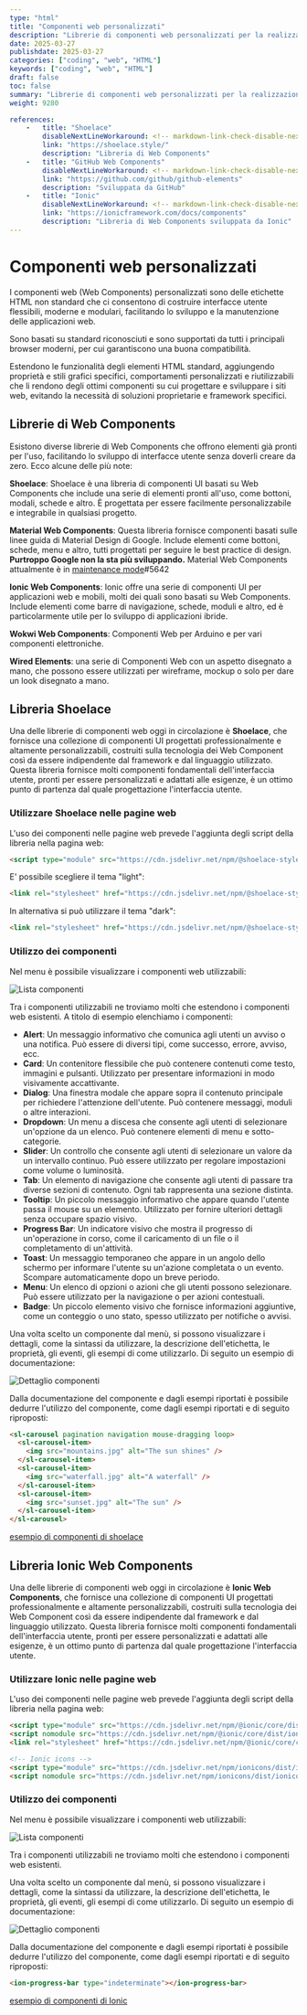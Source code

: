```yaml
---
type: "html"
title: "Componenti web personalizzati"
description: "Librerie di componenti web personalizzati per la realizzazione di interfacce utenti moderne"
date: 2025-03-27
publishdate: 2025-03-27
categories: ["coding", "web", "HTML"]
keywords: ["coding", "web", "HTML"]
draft: false
toc: false
summary: "Librerie di componenti web personalizzati per la realizzazione di interfacce utenti moderne"
weight: 9280

references:
    -   title: "Shoelace"
        disableNextLineWorkaround: <!-- markdown-link-check-disable-next-line -->
        link: "https://shoelace.style/"
        description: "Libreria di Web Components"
    -   title: "GitHub Web Components"
        disableNextLineWorkaround: <!-- markdown-link-check-disable-next-line -->
        link: "https://github.com/github/github-elements"
        description: "Sviluppata da GitHub"
    -   title: "Ionic"
        disableNextLineWorkaround: <!-- markdown-link-check-disable-next-line -->
        link: "https://ionicframework.com/docs/components"
        description: "Libreria di Web Components sviluppata da Ionic"
---
```


# Componenti web personalizzati

I componenti web (Web Components) personalizzati sono delle etichette HTML non standard che ci consentono di costruire interfacce utente flessibili, moderne e modulari, facilitando lo sviluppo e la manutenzione delle applicazioni web.

Sono basati su standard riconosciuti e sono supportati da tutti i principali browser moderni, per cui garantiscono una buona compatibilità.

Estendono le funzionalità degli elementi HTML standard, aggiungendo proprietà e stili grafici specifici, comportamenti personalizzati e riutilizzabili che li rendono degli ottimi componenti su cui progettare e sviluppare i siti web, evitando la necessità di soluzioni proprietarie e framework specifici.

## Librerie di Web Components

Esistono diverse librerie di Web Components che offrono elementi già pronti per l'uso, facilitando lo sviluppo di interfacce utente senza doverli creare da zero. Ecco alcune delle più note:

**Shoelace**: Shoelace è una libreria di componenti UI basati su Web Components che include una serie di elementi pronti all'uso, come bottoni, modali, schede e altro. È progettata per essere facilmente personalizzabile e integrabile in qualsiasi progetto.

**Material Web Components**: Questa libreria fornisce componenti basati sulle linee guida di Material Design di Google. Include elementi come bottoni, schede, menu e altro, tutti progettati per seguire le best practice di design. **Purtroppo Google non la sta più sviluppando.** Material Web Components attualmente è in [maintenance mode](https://github.com/material-components/material-web/discussions/5642)#5642

**Ionic Web Components**: Ionic offre una serie di componenti UI per applicazioni web e mobili, molti dei quali sono basati su Web Components. Include elementi come barre di navigazione, schede, moduli e altro, ed è particolarmente utile per lo sviluppo di applicazioni ibride.

**Wokwi Web Components**: Componenti Web per Arduino e per vari componenti elettroniche.

**Wired Elements**: una serie di Componenti Web con un aspetto disegnato a mano, che possono essere utilizzati per wireframe, mockup o solo per dare un look disegnato a mano.

## Libreria Shoelace

Una delle librerie di componenti web oggi in circolazione è **Shoelace**, che fornisce una collezione di componenti UI progettati professionalmente e altamente personalizzabili, costruiti sulla tecnologia dei Web Component così da essere indipendente dal framework e dal linguaggio utilizzato. Questa libreria fornisce molti componenti fondamentali dell'interfaccia utente, pronti per essere personalizzati e adattati alle esigenze, è un ottimo punto di partenza dal quale progettazione l'interfaccia utente.

### Utilizzare Shoelace nelle pagine web

L'uso dei componenti nelle pagine web prevede l'aggiunta degli script della libreria nella pagina web:

```html
<script type="module" src="https://cdn.jsdelivr.net/npm/@shoelace-style/shoelace@2.20.1/cdn/shoelace-autoloader.js"></script>
```

E' possibile scegliere il tema "light":

```html
<link rel="stylesheet" href="https://cdn.jsdelivr.net/npm/@shoelace-style/shoelace@2.20.1/cdn/themes/light.css" />
```

In alternativa si può utilizzare il tema "dark":

```html
<link rel="stylesheet" href="https://cdn.jsdelivr.net/npm/@shoelace-style/shoelace@2.20.1/cdn/themes/dark.css" />
```

### Utilizzo dei componenti

Nel menu è possibile visualizzare i componenti web utilizzabili:

![Lista componenti](/static/coding/web/html/webComponents-shoelace-menu.png)

Tra i componenti utilizzabili ne troviamo molti che estendono i componenti web esistenti. A titolo di esempio elenchiamo i componenti:

- **Alert**: Un messaggio informativo che comunica agli utenti un avviso o una notifica. Può essere di diversi tipi, come successo, errore, avviso, ecc.
- **Card**: Un contenitore flessibile che può contenere contenuti come testo, immagini e pulsanti. Utilizzato per presentare informazioni in modo visivamente accattivante.
- **Dialog**: Una finestra modale che appare sopra il contenuto principale per richiedere l'attenzione dell'utente. Può contenere messaggi, moduli o altre interazioni.
- **Dropdown**: Un menu a discesa che consente agli utenti di selezionare un'opzione da un elenco. Può contenere elementi di menu e sotto-categorie.
- **Slider**: Un controllo che consente agli utenti di selezionare un valore da un intervallo continuo. Può essere utilizzato per regolare impostazioni come volume o luminosità.
- **Tab**: Un elemento di navigazione che consente agli utenti di passare tra diverse sezioni di contenuto. Ogni tab rappresenta una sezione distinta.
- **Tooltip**: Un piccolo messaggio informativo che appare quando l'utente passa il mouse su un elemento. Utilizzato per fornire ulteriori dettagli senza occupare spazio visivo.
- **Progress Bar**: Un indicatore visivo che mostra il progresso di un'operazione in corso, come il caricamento di un file o il completamento di un'attività.
- **Toast**: Un messaggio temporaneo che appare in un angolo dello schermo per informare l'utente su un'azione completata o un evento. Scompare automaticamente dopo un breve periodo.
- **Menu**: Un elenco di opzioni o azioni che gli utenti possono selezionare. Può essere utilizzato per la navigazione o per azioni contestuali.  
- **Badge**: Un piccolo elemento visivo che fornisce informazioni aggiuntive, come un conteggio o uno stato, spesso utilizzato per notifiche o avvisi.

Una volta scelto un componente dal menù, si possono visualizzare i dettagli, come la sintassi da utilizzare, la descrizione dell'etichetta, le proprietà, gli eventi, gli esempi di come utilizzarlo. Di seguito un esempio di documentazione:

![Dettaglio componenti](/static/coding/web/html/webComponents-shoelace-details.png)

Dalla documentazione del componente e dagli esempi riportati è possibile dedurre l'utilizzo del componente, come dagli esempi riportati e di seguito riproposti:

```html
<sl-carousel pagination navigation mouse-dragging loop>
  <sl-carousel-item>
    <img src="mountains.jpg" alt="The sun shines" />
  </sl-carousel-item>
  <sl-carousel-item>
    <img src="waterfall.jpg" alt="A waterfall" />
  </sl-carousel-item>
  <sl-carousel-item>
    <img src="sunset.jpg" alt="The sun" />
  </sl-carousel-item>
</sl-carousel>
```

[esempio di componenti di shoelace](/static/coding/web/html/webComponents-shoelace-example.html)

## Libreria Ionic Web Components

Una delle librerie di componenti web oggi in circolazione è **Ionic Web Components**, che fornisce una collezione di componenti UI progettati professionalmente e altamente personalizzabili, costruiti sulla tecnologia dei Web Component così da essere indipendente dal framework e dal linguaggio utilizzato. Questa libreria fornisce molti componenti fondamentali dell'interfaccia utente, pronti per essere personalizzati e adattati alle esigenze, è un ottimo punto di partenza dal quale progettazione l'interfaccia utente.

### Utilizzare Ionic nelle pagine web

L'uso dei componenti nelle pagine web prevede l'aggiunta degli script della libreria nella pagina web:

```html
<script type="module" src="https://cdn.jsdelivr.net/npm/@ionic/core/dist/ionic/ionic.esm.js"></script>
<script nomodule src="https://cdn.jsdelivr.net/npm/@ionic/core/dist/ionic/ionic.js"></script>
<link rel="stylesheet" href="https://cdn.jsdelivr.net/npm/@ionic/core/css/ionic.bundle.css" />

<!-- Ionic icons -->
<script type="module" src="https://cdn.jsdelivr.net/npm/ionicons/dist/ionicons/ionicons.esm.js"></script>
<script nomodule src="https://cdn.jsdelivr.net/npm/ionicons/dist/ionicons/ionicons.js"></script>
```

### Utilizzo dei componenti

Nel menu è possibile visualizzare i componenti web utilizzabili:

![Lista componenti](/static/coding/web/html/webComponents-ionic-menu.png)

Tra i componenti utilizzabili ne troviamo molti che estendono i componenti web esistenti.

Una volta scelto un componente dal menù, si possono visualizzare i dettagli, come la sintassi da utilizzare, la descrizione dell'etichetta, le proprietà, gli eventi, gli esempi di come utilizzarlo. Di seguito un esempio di documentazione:

![Dettaglio componenti](/static/coding/web/html/webComponents-ionic-details.png)

Dalla documentazione del componente e dagli esempi riportati è possibile dedurre l'utilizzo del componente, come dagli esempi riportati e di seguito riproposti:

```html
<ion-progress-bar type="indeterminate"></ion-progress-bar>
```

[esempio di componenti di Ionic](/static/coding/web/html/webComponents-ionic-example.html)
